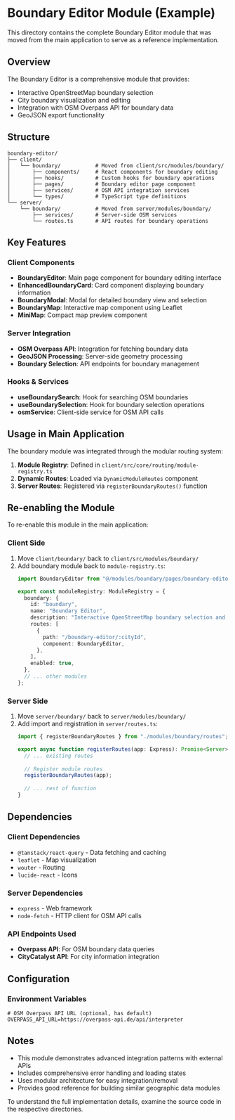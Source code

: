 # Boundary Editor Module (Example)

This directory contains the complete Boundary Editor module that was moved from the main application to serve as a reference implementation.

## Overview

The Boundary Editor is a comprehensive module that provides:
- Interactive OpenStreetMap boundary selection
- City boundary visualization and editing
- Integration with OSM Overpass API for boundary data
- GeoJSON export functionality

## Structure

```
boundary-editor/
├── client/
│   └── boundary/           # Moved from client/src/modules/boundary/
│       ├── components/     # React components for boundary editing
│       ├── hooks/          # Custom hooks for boundary operations
│       ├── pages/          # Boundary editor page component
│       ├── services/       # OSM API integration services
│       └── types/          # TypeScript type definitions
└── server/
    └── boundary/           # Moved from server/modules/boundary/
        ├── services/       # Server-side OSM services
        └── routes.ts       # API routes for boundary operations
```

## Key Features

### Client Components
- **BoundaryEditor**: Main page component for boundary editing interface
- **EnhancedBoundaryCard**: Card component displaying boundary information
- **BoundaryModal**: Modal for detailed boundary view and selection
- **BoundaryMap**: Interactive map component using Leaflet
- **MiniMap**: Compact map preview component

### Server Integration
- **OSM Overpass API**: Integration for fetching boundary data
- **GeoJSON Processing**: Server-side geometry processing
- **Boundary Selection**: API endpoints for boundary management

### Hooks & Services
- **useBoundarySearch**: Hook for searching OSM boundaries
- **useBoundarySelection**: Hook for boundary selection operations
- **osmService**: Client-side service for OSM API calls

## Usage in Main Application

The boundary module was integrated through the modular routing system:

1. **Module Registry**: Defined in `client/src/core/routing/module-registry.ts`
2. **Dynamic Routes**: Loaded via `DynamicModuleRoutes` component
3. **Server Routes**: Registered via `registerBoundaryRoutes()` function

## Re-enabling the Module

To re-enable this module in the main application:

### Client Side
1. Move `client/boundary/` back to `client/src/modules/boundary/`
2. Add boundary module back to `module-registry.ts`:
   ```typescript
   import BoundaryEditor from "@/modules/boundary/pages/boundary-editor";
   
   export const moduleRegistry: ModuleRegistry = {
     boundary: {
       id: "boundary",
       name: "Boundary Editor",
       description: "Interactive OpenStreetMap boundary selection and editing",
       routes: [
         {
           path: "/boundary-editor/:cityId",
           component: BoundaryEditor,
         },
       ],
       enabled: true,
     },
     // ... other modules
   };
   ```

### Server Side
1. Move `server/boundary/` back to `server/modules/boundary/`
2. Add import and registration in `server/routes.ts`:
   ```typescript
   import { registerBoundaryRoutes } from "./modules/boundary/routes";
   
   export async function registerRoutes(app: Express): Promise<Server> {
     // ... existing routes
     
     // Register module routes
     registerBoundaryRoutes(app);
     
     // ... rest of function
   }
   ```

## Dependencies

### Client Dependencies
- `@tanstack/react-query` - Data fetching and caching
- `leaflet` - Map visualization
- `wouter` - Routing
- `lucide-react` - Icons

### Server Dependencies
- `express` - Web framework
- `node-fetch` - HTTP client for OSM API calls

### API Endpoints Used
- **Overpass API**: For OSM boundary data queries
- **CityCatalyst API**: For city information integration

## Configuration

### Environment Variables
```env
# OSM Overpass API URL (optional, has default)
OVERPASS_API_URL=https://overpass-api.de/api/interpreter
```

## Notes

- This module demonstrates advanced integration patterns with external APIs
- Includes comprehensive error handling and loading states
- Uses modular architecture for easy integration/removal
- Provides good reference for building similar geographic data modules

To understand the full implementation details, examine the source code in the respective directories.